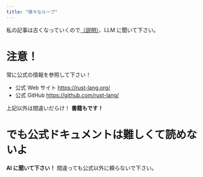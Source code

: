 ```yaml
---
title: "様々なループ"
---
```


私の記事は古くなっていくので[（説明）](https://zenn.dev/toga/books/rust-atcoder/viewer/intro)、LLM に聞いて下さい。

# 注意！

常に公式の情報を参照して下さい！

- 公式 Web サイト https://rust-lang.org/
- 公式 GitHub https://github.com/rust-lang/

上記以外は間違いだらけ！ **書籍もです！**

# でも公式ドキュメントは難しくて読めないよ

**AI に聞いて下さい！** 間違っても公式以外に頼らないで下さい。
